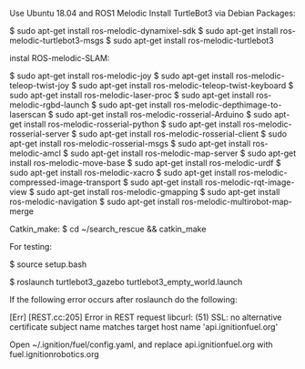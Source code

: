 Use Ubuntu 18.04 and ROS1 Melodic
Install TurtleBot3 via Debian Packages:

$ sudo apt-get install ros-melodic-dynamixel-sdk
$ sudo apt-get install ros-melodic-turtlebot3-msgs
$ sudo apt-get install ros-melodic-turtlebot3

instal ROS-melodic-SLAM:

$ sudo apt-get install ros-melodic-joy 
$ sudo apt-get install ros-melodic-teleop-twist-joy
$ sudo apt-get install ros-melodic-teleop-twist-keyboard
$ sudo apt-get install ros-melodic-laser-proc
$ sudo apt-get install ros-melodic-rgbd-launch
$ sudo apt-get install ros-melodic-depthimage-to-laserscan
$ sudo apt-get install ros-melodic-rosserial-Arduino
$ sudo apt-get install ros-melodic-rosserial-python
$ sudo apt-get install ros-melodic-rosserial-server
$ sudo apt-get install ros-melodic-rosserial-client
$ sudo apt-get install ros-melodic-rosserial-msgs
$ sudo apt-get install ros-melodic-amcl
$ sudo apt-get install ros-melodic-map-server
$ sudo apt-get install ros-melodic-move-base
$ sudo apt-get install ros-melodic-urdf
$ sudo apt-get install ros-melodic-xacro
$ sudo apt-get install ros-melodic-compressed-image-transport
$ sudo apt-get install ros-melodic-rqt-image-view
$ sudo apt-get install ros-melodic-gmapping
$ sudo apt-get install ros-melodic-navigation
$ sudo apt-get install ros-melodic-multirobot-map-merge

Catkin_make:
$ cd ~/search_rescue && catkin_make

For testing:

$ source setup.bash

$ roslaunch turtlebot3_gazebo turtlebot3_empty_world.launch

If the following error occurs after roslaunch do the following:

[Err] [REST.cc:205] Error in REST request
libcurl: (51) SSL: no alternative certificate subject name matches target host name 'api.ignitionfuel.org'

Open ~/.ignition/fuel/config.yaml, and replace api.ignitionfuel.org with fuel.ignitionrobotics.org
